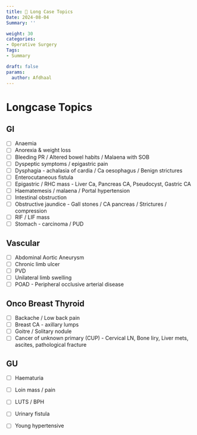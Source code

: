 ```yaml
---
title: 🌼 Long Case Topics
Date: 2024-08-04
Summary: ''

weight: 30
categories: 
- Operative Surgery
Tags:
- Summary

draft: false
params:
  author: Afdhaal
---
```


# Longcase Topics
## GI
- [ ] Anaemia
- [ ] Anorexia & weight loss
- [ ] Bleeding PR / Altered bowel habits / Malaena with SOB
- [ ] Dyspeptic symptoms / epigastric pain
- [ ] Dysphagia - achalasia of cardia / Ca oesophagus / Benign strictures
- [ ] Enterocutaneous fistula
- [ ] Epigastric / RHC mass - Liver Ca, Pancreas CA, Pseudocyst, Gastric CA
- [ ] Haematemesis / malaena / Portal hypertension
- [ ] Intestinal obstruction
- [ ] Obstructive jaundice - Gall stones / CA pancreas / Strictures / compression
- [ ] RIF / LIF mass
- [ ] Stomach - carcinoma / PUD
## Vascular
- [ ] Abdominal Aortic Aneurysm
- [ ] Chronic limb ulcer
- [ ] PVD
- [ ] Unilateral limb swelling
- [ ] POAD - Peripheral occlusive arterial disease
## Onco Breast Thyroid
- [ ] Backache / Low back pain
- [ ] Breast CA - axillary lumps
- [ ] Goitre / Solitary nodule
- [ ] Cancer of unknown primary (CUP) - Cervical LN, Bone Iiry, Liver mets, ascites, pathological fracture
## GU
- [ ] Haematuria
- [ ] Loin mass / pain
- [ ] LUTS / BPH
- [ ] Urinary fistula
- [ ] Young hypertensive




